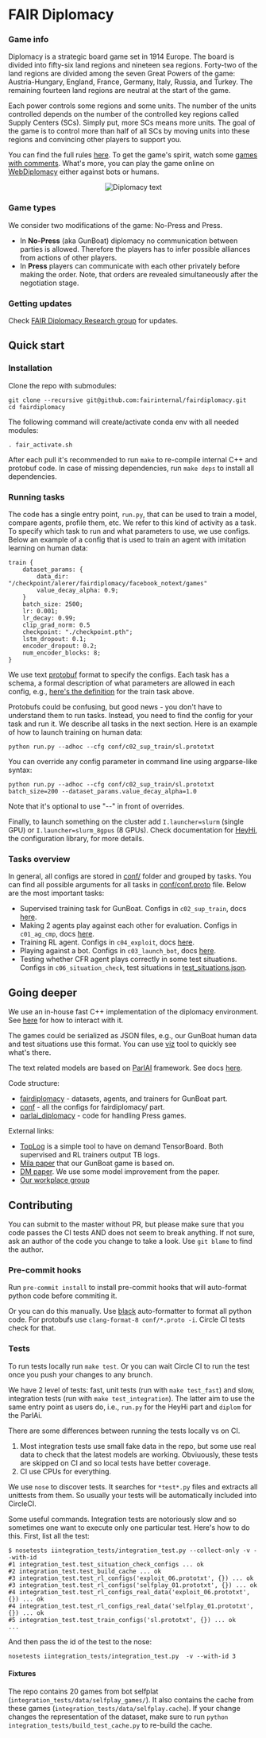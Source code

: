 # FAIR Diplomacy

### Game info
Diplomacy is a strategic board game set in 1914 Europe.
The board is divided into fifty-six land regions and nineteen sea regions.
Forty-two of the land regions are divided among the seven Great Powers of the game: Austria-Hungary, England, France, Germany, Italy, Russia, and Turkey.
The remaining fourteen land regions are neutral at the start of the game.

Each power controls some regions and some units.
The number of the units controlled depends on the number of the controlled key regions called Supply Centers (SCs).
Simply put, more SCs means more units.
The goal of the game is to control more than half of all SCs by moving units into these regions and convincing other players to support you.

You can find the full rules [here](https://en.wikibooks.org/wiki/Diplomacy/Rules).
To get the game's spirit, watch some [games with comments](https://www.youtube.com/watch?v=k04DTyEBeWw).
What's more, you can play the game online on [WebDiplomacy](https://webdiplomacy.net/) either against bots or humans.

<p align="center">
<img src="docs/images/webdiplomacy.gif" alt="Diplomacy text" />
</p>

### Game types

We consider two modifications of the game: No-Press and Press.

 * In **No-Press** (aka GunBoat) diplomacy no communication between parties is allowed. Therefore the players has to infer possible alliances from actions of other players.
 * In **Press** players can communicate with each other privately before making the order. Note, that orders are revealed simultaneously after the negotiation stage.


### Getting updates

Check [FAIR Diplomacy Research group](https://fb.workplace.com/groups/268868111083357/) for updates.


## Quick start

### Installation

Clone the repo with submodules:
```
git clone --recursive git@github.com:fairinternal/fairdiplomacy.git
cd fairdiplomacy
```

The following command will create/activate conda env with all needed modules:
```
. fair_activate.sh
```

After each pull it's recommended to run `make` to re-compile internal C++ and protobuf code. In case of missing dependencies, run `make deps` to install all dependencies.

### Running tasks

The code has a single entry point, `run.py`, that can be used to train a model, compare agents, profile them, etc.
We refer to this kind of activity as a task.
To specify which task to run and what parameters to use, we use configs.
Below an example of a config that is used to train an agent with imitation learning on human data:

```
train {
    dataset_params: {
        data_dir: "/checkpoint/alerer/fairdiplomacy/facebook_notext/games"
        value_decay_alpha: 0.9;
    }
    batch_size: 2500;
    lr: 0.001;
    lr_decay: 0.99;
    clip_grad_norm: 0.5
    checkpoint: "./checkpoint.pth";
    lstm_dropout: 0.1;
    encoder_dropout: 0.2;
    num_encoder_blocks: 8;
}
```

We use text [protobuf](https://developers.google.com/protocol-buffers/docs/proto#simple) format to specify the configs.
Each task has a schema, a formal description of what parameters are allowed in each config, e.g., [here's the definition](https://github.com/fairinternal/fairdiplomacy/blob/f89c5b67fa6e9889ed723f372166a90504b36a80/conf/conf.proto#L73-L208) for the train task above.

Protobufs could be confusing, but good news - you don't have to understand them to run tasks.
Instead, you need to find the config for your task and run it.
We describe all tasks in the next section.
Here is an example of how to launch training on human data:

```
python run.py --adhoc --cfg conf/c02_sup_train/sl.prototxt
```

You can override any config parameter in command line using argparse-like syntax:

```
python run.py --adhoc --cfg conf/c02_sup_train/sl.prototxt batch_size=200 --dataset_params.value_decay_alpha=1.0
```

Note that it's optional to use "--" in front of overrides.

Finally, to launch something on the cluster add `I.launcher=slurm` (single GPU) or `I.launcher=slurm_8gpus` (8 GPUs).
Check documentation for [HeyHi](heyhi/), the configuration library, for more details.


### Tasks overview

In general, all configs are stored in [conf/](conf/) folder and grouped by tasks.
You can find all possible arguments for all tasks in [conf/conf.proto](conf/conf.proto) file.
Below are the most important tasks:

 * Supervised training task for GunBoat. Configs in `c02_sup_train`, docs [here](docs/train_sup.md).
 * Making 2 agents play against each other for evaluation. Configs in `c01_ag_cmp`, docs [here](docs/compare_agents.md).
 * Training RL agent. Configs in `c04_exploit`, docs [here](docs/selfplay.md).
 * Playing against a bot. Configs in `c03_launch_bot`, docs [here](docs/launch_bot.md).
 * Testing whether CFR agent plays correctly in some test situations. Configs in `c06_situation_check`, test situations in [test_situations.json](test_situations.json).

## Going deeper

We use an in-house fast C++ implementation of the diplomacy environment.
See [here](dipcc/README.md) for how to interact with it.

The games could be serialized as JSON files, e.g., our GunBoat human data and test situations use this format.
You can use [viz](docs/vizualization.md) tool to quickly see what's there.

The text related models are based on [ParlAI](https://github.com/facebookresearch/ParlAI/blob/master/README.md) framework. See docs [here](parlai_diplomacy/).

Code structure:

 * [fairdiplomacy](fairdiplomacy/) - datasets, agents, and trainers for GunBoat part.
 * [conf](conf/) - all the configs for fairdiplomacy/ part.
 * [parlai_diplomacy](parlai_diplomacy/) - code for handling Press games.


External links:

 * [TopLog](https://github.com/fairinternal/toplog) is a simple tool to have on demand TensorBoard. Both supervised and RL trainers output TB logs.
 * [Mila paper](https://papers.nips.cc/paper/8697-no-press-diplomacy-modeling-multi-agent-gameplay.pdf) that our GunBoat game is based on.
 * [DM paper](https://arxiv.org/pdf/2006.04635.pdf). We use some model improvement from the paper.
 * [Our workplace group](https://fb.workplace.com/groups/268868111083357)

## Contributing

You can submit to the master without PR, but please make sure that you code passes the CI tests AND does not seem to break anything. If not sure, ask an author of the code you change to take a look. Use `git blame` to find the author.

### Pre-commit hooks

Run `pre-commit install` to install pre-commit hooks that will auto-format python code before commiting it.

Or you can do this manually. Use [black](https://github.com/psf/black) auto-formatter to format all python code.
For protobufs use `clang-format-8 conf/*.proto -i`.
Circle CI tests check for that.

### Tests

To run tests locally run `make test`. Or you can wait Circle CI to run the test once you push your changes to any brunch.

We have 2 level of tests: fast, unit tests (run with `make test_fast`) and slow, integration tests (run with `make test_integration`).
The latter aim to use the same entry point as users do, i.e., `run.py` for the HeyHi part and `diplom` for the ParlAi.

There are some differences between running the tests locally vs on CI.

 1. Most integration tests use small fake data in the repo, but some use real data to check that the latest models are working.
Obviuously, these tests are skipped on CI and so local tests have better coverage.
  2. CI use CPUs for everything.

We use `nose` to discover tests.
It searches for `*test*.py` files and extracts all unittests from them. So usually your tests will be automatically included into CircleCI.

Some useful commands. Integration tests are notoriously slow and so sometimes one want to execute only one particular test. Here's how to do this. First, list all the test:

```
$ nosetests iintegration_tests/integration_test.py --collect-only -v --with-id
#1 integration_test.test_situation_check_configs ... ok
#2 integration_test.test_build_cache ... ok
#3 integration_test.test_rl_configs('exploit_06.prototxt', {}) ... ok
#3 integration_test.test_rl_configs('selfplay_01.prototxt', {}) ... ok
#4 integration_test.test_rl_configs_real_data('exploit_06.prototxt', {}) ... ok
#4 integration_test.test_rl_configs_real_data('selfplay_01.prototxt', {}) ... ok
#5 integration_test.test_train_configs('sl.prototxt', {}) ... ok
...
```

And then pass the id of the test to the nose:

```
nosetests iintegration_tests/integration_test.py  -v --with-id 3
```

#### Fixtures

The repo contains 20 games from bot selfplat (`integration_tests/data/selfplay_games/`).
It also contains the cache from these games (`integration_tests/data/selfplay.cache`).
If your change changes the representation of the dataset, make sure to run `python integration_tests/build_test_cache.py` to re-build the cache.

